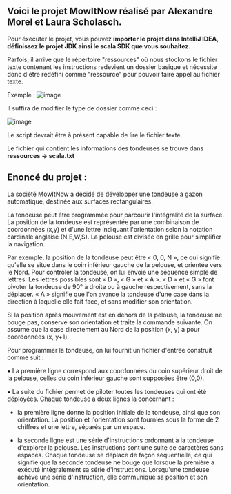 ## Voici le projet MowItNow réalisé par Alexandre Morel et Laura Scholasch.

Pour éxecuter le projet, vous pouvez **importer le projet dans IntelliJ IDEA, définissez le projet JDK ainsi le scala SDK que vous souhaitez.**

Parfois, il arrive que le répertoire "ressources" où nous stockons le fichier texte contenant les instructions redevient un dossier basique et nécessite donc d'être redéfini comme "ressource" pour pouvoir faire appel au fichier texte.

Exemple :
![image](https://user-images.githubusercontent.com/88337469/139060680-5dcd4b3d-715d-46cb-89dd-c5cabf32ec19.png)

Il suffira de modifier le type de dossier comme ceci :

![image](https://user-images.githubusercontent.com/88337469/139061925-f58aa7ba-89fd-4272-9e6f-a048d791ece4.png)

Le script devrait être à présent capable de lire le fichier texte.

Le fichier qui contient les informations des tondeuses se trouve dans **ressources -> scala.txt**

## Enoncé du projet :

La société MowItNow a décidé de développer une tondeuse à gazon automatique,
destinée aux surfaces rectangulaires.

La tondeuse peut être programmée pour parcourir l'intégralité de la surface. La position de
la tondeuse est représentée par une combinaison de coordonnées (x,y) et d'une lettre
indiquant l'orientation selon la notation cardinale anglaise (N,E,W,S). La pelouse est
divisée en grille pour simplifier la navigation.

Par exemple, la position de la tondeuse peut être « 0, 0, N », ce qui signifie qu'elle se
situe dans le coin inférieur gauche de la pelouse, et orientée vers le Nord.
Pour contrôler la tondeuse, on lui envoie une séquence simple de lettres. Les lettres
possibles sont « D », « G » et « A ».
« D » et « G » font pivoter la tondeuse de 90° à droite ou à gauche respectivement, sans la
déplacer. « A » signifie que l'on avance la tondeuse d'une case dans la direction à laquelle
elle fait face, et sans modifier son orientation.

Si la position après mouvement est en dehors de la pelouse, la tondeuse ne bouge pas,
conserve son orientation et traite la commande suivante.
On assume que la case directement au Nord de la position (x, y) a pour coordonnées (x,
y+1).

Pour programmer la tondeuse, on lui fournit un fichier d'entrée construit comme suit :

• La première ligne correspond aux coordonnées du coin supérieur droit de la pelouse,
celles du coin inférieur gauche sont supposées être (0,0).

• La suite du fichier permet de piloter toutes les tondeuses qui ont été déployées.
Chaque tondeuse a deux lignes la concernant :

- la première ligne donne la position initiale de la tondeuse, ainsi que son
orientation. La position et l'orientation sont fournies sous la forme de 2 chiffres
et une lettre, séparés par un espace.

- la seconde ligne est une série d'instructions ordonnant à la tondeuse d'explorer
la pelouse. Les instructions sont une suite de caractères sans espaces.
Chaque tondeuse se déplace de façon séquentielle, ce qui signifie que la seconde
tondeuse ne bouge que lorsque la première a exécuté intégralement sa série
d'instructions.
Lorsqu'une tondeuse achève une série d'instruction, elle communique sa position et son
orientation.
